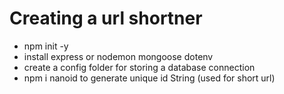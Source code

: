 # Creating a url shortner
- npm init -y
- install express or nodemon mongoose dotenv
- create a config folder for storing a database connection 
- npm i nanoid to generate unique id String (used for short url)
